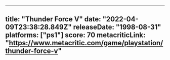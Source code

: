 
---
title: "Thunder Force V"
date: "2022-04-09T23:38:28.849Z"
releaseDate: "1998-08-31"
platforms: ["ps1"]
score: 70
metacriticLink: "https://www.metacritic.com/game/playstation/thunder-force-v"
---
